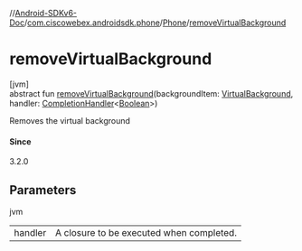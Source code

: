 //[Android-SDKv6-Doc](../../../index.md)/[com.ciscowebex.androidsdk.phone](../index.md)/[Phone](index.md)/[removeVirtualBackground](remove-virtual-background.md)

# removeVirtualBackground

[jvm]\
abstract fun [removeVirtualBackground](remove-virtual-background.md)(backgroundItem: [VirtualBackground](../-virtual-background/index.md), handler: [CompletionHandler](../../com.ciscowebex.androidsdk/-completion-handler/index.md)&lt;[Boolean](https://kotlinlang.org/api/latest/jvm/stdlib/kotlin/-boolean/index.html)&gt;)

Removes the virtual background

#### Since

3.2.0

## Parameters

jvm

| | |
|---|---|
| handler | A closure to be executed when completed. |
